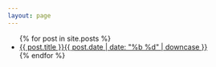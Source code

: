 ```yaml
---
layout: page
---
```


<div class="index">
<ul>
{% for post in site.posts %}
<li><a href="{{ post.url }}">{{ post.title }}<span id="time">{{ post.date | date: "%b %d" | downcase }}</span></a></li>
{% endfor %}
</ul>
</div>
